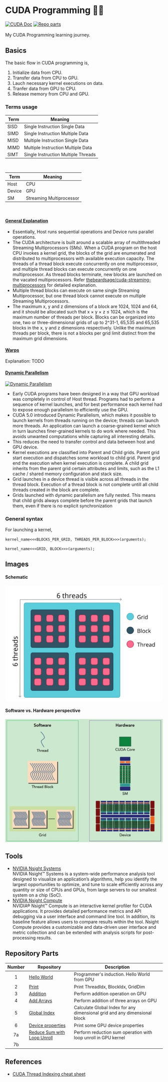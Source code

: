 # CUDA Programming 🦕🌊
[![CUDA Doc](https://img.shields.io/badge/Documentation-CUDA-green.svg)](https://docs.nvidia.com/cuda/) [![Repo parts](https://img.shields.io/badge/Repository%20Parts-Learnings-blue.svg)](https://github.com/Logeswaran123/CUDA-Programming#repository-parts)
<br /><br />
My CUDA Programming learning journey.


## Basics
The basic flow in CUDA programming is,
1. Initialize data from CPU.
2. Transfer data from CPU to GPU.
3. Lauch necessary kernel executions on data.
4. Tranfer data from GPU to CPU.
5. Release memory from CPU and GPU.

### Terms usage
|   Term   |  Meaning |
|----------|----------|
| SISD | Single Instruction Single Data |
| SIMD | Single Instruction Multiple Data |
| MISD | Multiple Instruction Single Data |
| MIMD | Multiple Instruction Multiple Data |
| SIMT | Single Instruction Multiple Threads |

<br />

|   Term   |  Meaning |
|----------|----------|
| Host | CPU |
| Device | GPU |
| SM | Streaming Multiprocessor |

<br />

#### <ins>General Explanation</ins>

* Essentially, Host runs sequential operations and Device runs parallel operations.
* The CUDA architecture is built around a scalable array of multithreaded Streaming Multiprocessors (SMs). When a CUDA program on the host CPU invokes a kernel grid, the blocks of the grid are enumerated and distributed to multiprocessors with available execution capacity. The threads of a thread block execute concurrently on one multiprocessor, and multiple thread blocks can execute concurrently on one multiprocessor. As thread blocks terminate, new blocks are launched on the vacated multiprocessors. Refer [thebeardsage/cuda-streaming-multiprocessors](http://thebeardsage.com/cuda-streaming-multiprocessors/) for detailed explanation.
* Multiple thread blocks can execute on same single Streaming Multiprocessor, but one thread block cannot execute on multiple Streaming Multiprocessors.
* The maximum x, y and z dimensions of a block are 1024, 1024 and 64, and it should be allocated such that x × y × z ≤ 1024, which is the maximum number of threads per block. Blocks can be organized into one, two or three-dimensional grids of up to 2^31-1, 65,535 and 65,535 blocks in the x, y and z dimensions respectively. Unlike the maximum threads per block, there is not a blocks per grid limit distinct from the maximum grid dimensions.

#### <ins>Warps</ins>
Explanation: TODO

#### <ins>Dynamic Parallelism</ins>
 [![Dynamic Parallelism](https://img.shields.io/badge/Dynamic%20Parallelism-Blog-green.svg)](https://developer.nvidia.com/blog/introduction-cuda-dynamic-parallelism/)
<br />

* Early CUDA programs have been designed in a way that GPU workload was completely in control of Host thread. Programs had to perform a sequence of kernel launches, and for best performance each kernel had to expose enough parallelism to efficiently use the GPU.
* CUDA 5.0 introduced Dynamic Parallelism, which makes it possible to launch kernels from threads running on the device; threads can launch more threads. An application can launch a coarse-grained kernel which in turn launches finer-grained kernels to do work where needed. This avoids unwanted computations while capturing all interesting details.
* This reduces the need to transfer control and data between host and GPU device.
* Kernel executions are classified into Parent and Child grids. Parent grid start execution and dispatches some workload to child grid. Parent grid end the execution when kernel execution is complete. A child grid inherits from the parent grid certain attributes and limits, such as the L1 cache / shared memory configuration and stack size.
* Grid launches in a device thread is visible across all threads in the thread block. Execution of a thread block is not complete untill all child threads created in the block are complete.
* Grids launched with dynamic parallelism are fully nested. This means that child grids always complete before the parent grids that launch them, even if there is no explicit synchronization

### General syntax 
For launching a kernel, <br />
```
kernel_name<<<BLOCKS_PER_GRID, THREADS_PER_BLOCK>>>(arguments);
```
```
kernel_name<<<GRID, BLOCK>>>(arguments);
```

## Images
#### Schematic
![alt text](https://github.com/Logeswaran123/CUDA-Programming/blob/main/images/schematic.jpg "Schematic")

#### Software vs. Hardware perspective
![alt text](https://github.com/Logeswaran123/CUDA-Programming/blob/main/images/SoftwarevsHardware.jpg "Software vs. Hardware perspective")

## Tools
* [NVIDIA Nsight Systems](https://developer.nvidia.com/nsight-systems) <br />
NVIDIA Nsight™ Systems is a system-wide performance analysis tool designed to visualize an application’s algorithms, help you identify the largest opportunities to optimize, and tune to scale efficiently across any quantity or size of CPUs and GPUs, from large servers to our smallest system on a chip (SoC).
* [NVIDIA Nsight Compute](https://developer.nvidia.com/nsight-compute) <br />
NVIDIA® Nsight™ Compute is an interactive kernel profiler for CUDA applications. It provides detailed performance metrics and API debugging via a user interface and command line tool. In addition, its baseline feature allows users to compare results within the tool. Nsight Compute provides a customizable and data-driven user interface and metric collection and can be extended with analysis scripts for post-processing results.

## Repository Parts
| Number |   Repository   |  Description |
|:-----------------:|----------------|--------------|
| 1 | [Hello World](https://github.com/Logeswaran123/CUDA-Programming/tree/main/1_hello_world) | Programmer's induction. Hello World from GPU |
| 2 | [Print](https://github.com/Logeswaran123/CUDA-Programming/tree/main/2_print) | Print ThreadIdx, BlockIdx, GridDim |
| 3 | [Addition](https://github.com/Logeswaran123/CUDA-Programming/tree/main/3_add) | Perform addition operation on GPU |
| 4 | [Add Arrays](https://github.com/Logeswaran123/CUDA-Programming/tree/main/4_add_arrays) | Perform addition of three arrays on GPU |
| 5 | [Global Index](https://github.com/Logeswaran123/CUDA-Programming/tree/main/5_gid_calculation) | Calculate Global Index for any dimensional grid and any dimensional block |
| 6 | [Device properties](https://github.com/Logeswaran123/CUDA-Programming/tree/main/6_device_properties) | Print some GPU device properties |
| 7a | [Reduce Sum with Loop Unroll](https://github.com/Logeswaran123/CUDA-Programming/tree/main/7_reduction_loop_warp_complete/reduction_loop_unroll) | Perform reduction sum operation with loop unroll in GPU kernel |
| 7b |  |

## References
* [CUDA Thread Indexing cheat sheet](https://cs.calvin.edu/courses/cs/374/CUDA/CUDA-Thread-Indexing-Cheatsheet.pdf)
